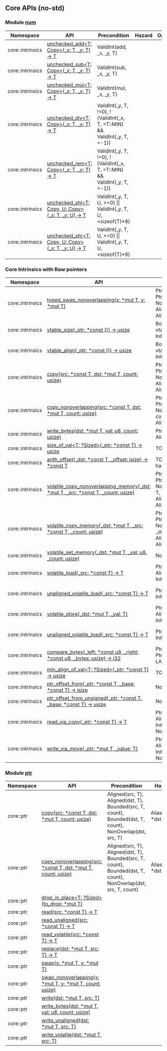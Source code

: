 ## Core APIs (no-std)

### Module [num](https://doc.rust-lang.org/nightly/core/num/index.html)
| Namespace | API | Precondition | Hazard | Option | Status |
|-----------|-----|--------------|--------|--------------|--------|
|core::intrinsics|[unchecked_add<T: Copy>(_x: T, _y: T) -> T](https://doc.rust-lang.org/nightly/core/intrinsics/fn.unchecked_add.html)|ValidInt(add, _x, _y, T)||||
|core::intrinsics|[unchecked_sub<T: Copy>(_x: T, _y: T) -> T](https://doc.rust-lang.org/nightly/core/intrinsics/fn.unchecked_sub.html)|ValidInt(sub, _x, _y, T)||||
|core::intrinsics|[unchecked_mul<T: Copy>(_x: T, _y: T) -> T](https://doc.rust-lang.org/nightly/core/intrinsics/fn.unchecked_mul.html)|ValidInt(mul, _x, _y, T)||||
|core::intrinsics|[unchecked_div<T: Copy>(_x: T, _y: T) -> T](https://doc.rust-lang.org/nightly/core/intrinsics/fn.unchecked_div.html)|ValidInt(_y, T, !=0), !(ValidInt(_x, T, =T::MIN) && ValidInt(_y, T, =-1))||||
|core::intrinsics|[unchecked_rem<T: Copy>(_x: T, _y: T) -> T](https://doc.rust-lang.org/nightly/core/intrinsics/fn.unchecked_rem.html)|ValidInt(_y, T, !=0), !(ValidInt(_x, T, =T::MIN) && ValidInt(_y, T, =-1))||||
|core::intrinsics|[unchecked_shl<T: Copy, U: Copy>(_x: T, _y: U) -> T](https://doc.rust-lang.org/nightly/core/intrinsics/fn.unchecked_shl.html)| ValidInt(_y, T, U, >=0) \|\| ValidInt(_y, T, U, <sizeof(T)*8)||||
|core::intrinsics|[unchecked_shr<T: Copy, U: Copy>(_x: T, _y: U) -> T](https://doc.rust-lang.org/nightly/core/intrinsics/fn.unchecked_shr.html)| ValidInt(_y, T, U, >=0) \|\| ValidInt(_y, T, U, <sizeof(T)*8)||||


### Core Intrinsics with Raw pointers
| Namespace | API | Precondition | Hazard | Option | Status |
|-----------|-----|-----|--------------|--------|--------------|
|core::intrinsics|[typed_swap_nonoverlapping<T>(x: *mut T, y: *mut T)](https://doc.rust-lang.org/nightly/core/intrinsics/fn.typed_swap_nonoverlapping.html)| PtrValid(x,T), PtrValid(y,T), NonOverlap(x, y, T), Aligned(x,T), Aligned(y,T), ||| To Be Confirmed|
|core::intrinsics|[vtable_size(_ptr: *const ()) -> usize](https://doc.rust-lang.org/nightly/core/intrinsics/fn.vtable_size.html)|Bounded(ptr, vtable), Init(ptr,vtable)||| To Be Confirmed|
|core::intrinsics|[vtable_align(_ptr: *const ()) -> usize](https://doc.rust-lang.org/nightly/core/intrinsics/fn.vtable_align.html)|Bounded(ptr, vtable), Init(ptr,vtable)||||
|core::intrinsics|[copy<T>(src: *const T, dst: *mut T, count: usize)](https://doc.rust-lang.org/nightly/core/intrinsics/fn.copy.html)|PtrValid(src,T,count), PtrValid(dst,T,count), NonOverlap(x, y, T), Aligned(x,T), Aligned(y,T),| Alias(*src, *dst)  | $Copy\in Trait(T)$ ||
|core::intrinsics|[copy_nonoverlapping<T>(src: *const T, dst: *mut T, count: usize)](https://doc.rust-lang.org/nightly/core/intrinsics/fn.copy_nonoverlapping.html)|PtrValid(src,T), PtrValid(dst,T), NonOverlap(x, y, T, count), Aligned(x,T), Aligned(y,T),| Alias(*src, *dst)  | $Copy\in Trait(T)$ |   |
|core::intrinsics|[write_bytes<T>(dst: *mut T, val: u8, count: usize)](https://doc.rust-lang.org/nightly/core/intrinsics/fn.write_bytes.html)|PtrValid(dst,T,count), Aligned(dst,T),  ||||
|core::intrinsics|[size_of_val<T: ?Sized>(_ptr: *const T) -> usize](https://doc.rust-lang.org/nightly/core/intrinsics/fn.size_of_val.html)|TO LABEL||||
|core::intrinsics|[arith_offset<T>(_dst: *const T, _offset: isize) -> *const T](https://doc.rust-lang.org/nightly/core/intrinsics/fn.arith_offset.html)|TO LABEL(need a hazard label?)|||To Be Confirmed|
|core::intrinsics|[volatile_copy_nonoverlapping_memory<T>(_dst: *mut T, _src: *const T, _count: usize)](https://doc.rust-lang.org/nightly/core/intrinsics/fn.volatile_copy_nonoverlapping_memory.html)|PtrValid(src,T), PtrValid(dst,T), NonOverlap(src, dst, T, count), Aligned(src,T), Aligned(dst,T),| Alias(*src, *dst)  | $Copy\in Trait(T)$ | To Be Confirmed |
|core::intrinsics|[volatile_copy_memory<T>(_dst: *mut T, _src: *const T, _count: usize)](https://doc.rust-lang.org/nightly/core/intrinsics/fn.volatile_copy_memory.html)|PtrValid(_src,T), PtrValid(_dst,T), NonOverlap(_src, _dst, T), Aligned(_src,T), Aligned(_dst,T),| Alias(*_src, *_dst)  | $Copy\in Trait(T)$ | To Be Confirmed |
|core::intrinsics|[volatile_set_memory<T>(_dst: *mut T, _val: u8, _count: usize)](https://doc.rust-lang.org/nightly/core/intrinsics/fn.volatile_set_memory.html)|No Safety|||To Be Confirmed|
|core::intrinsics|[volatile_load<T>(_src: *const T) -> T](https://doc.rust-lang.org/nightly/core/intrinsics/fn.volatile_load.html)|PtrValid(_src,T), Aligned(_src,T), Init(_src, T) ||$Copy\in Trait(T)$ ||
|core::intrinsics|[unaligned_volatile_load<T>(_src: *const T) -> T](https://doc.rust-lang.org/nightly/core/intrinsics/fn.unaligned_volatile_load.html)|PtrValid(_src,T), Init(_src, T) ||$Copy\in Trait(T)$ ||
|core::intrinsics|[volatile_store<T>(_dst: *mut T, _val: T)](https://doc.rust-lang.org/nightly/core/intrinsics/fn.volatile_store.html)|PtrValid(_dst,T), Aligned(_dst,T), Init(_dst, T) ||$Copy\in Trait(T)$ ||
|core::intrinsics|[unaligned_volatile_load<T>(_src: *const T) -> T](https://doc.rust-lang.org/nightly/core/intrinsics/fn.unaligned_volatile_load.html)|PtrValid(_dst,T), Init(_dst, T) ||$Copy\in Trait(T)$ ||
|core::intrinsics|[compare_bytes(_left: *const u8, _right: *const u8, _bytes: usize) -> i32](https://doc.rust-lang.org/nightly/core/intrinsics/fn.compare_bytes.html)|PtrValid(_left,T), PtrValid(_right,T), TO LABEL||||
|core::intrinsics|[min_align_of_val<T: ?Sized>(_ptr: *const T) -> usize](https://doc.rust-lang.org/nightly/core/intrinsics/fn.min_align_of_val.html)|TO LABEL||||
|core::intrinsics|[ptr_offset_from<T>(_ptr: *const T, _base: *const T) -> isize](https://doc.rust-lang.org/nightly/core/intrinsics/fn.ptr_offset_from.html)|NonZst(T), |||To Be Confirmed)|
|core::intrinsics|[ptr_offset_from_unsigned<T>(_ptr: *const T, _base: *const T) -> usize](https://doc.rust-lang.org/nightly/core/intrinsics/fn.unaligned_volatile_load.html)|NonZst(T),|||To Be Confirmed|
|core::intrinsics|[read_via_copy<T>(_ptr: *const T) -> T](https://doc.rust-lang.org/nightly/core/intrinsics/fn.read_via_copy.html)|PtrValid(_ptr,T), Aligned(_ptr,T), Init(_ptr, T), NonVolatile(_ptr)||$Copy\in Trait(T)$|To Be Confirmed|
|core::intrinsics|[write_via_move<T>(_ptr: *mut T, _value: T)](https://doc.rust-lang.org/nightly/core/intrinsics/fn.write_via_move.html)|PtrValid(_ptr,T), Aligned(_ptr,T), Init(_ptr, T), NonVolatile(_ptr)||$Copy\in Trait(T)$|To Be Confirmed|

### Module [ptr](https://doc.rust-lang.org/nightly/core/ptr/index.html)

| Namespace | API | Precondition | Hazard | Option | Status |
|-----------|-----|-----|--------------|--------|--------------|
| core::ptr | [copy<T>(src: *const T, dst: *mut T, count: usize)](https://doc.rust-lang.org/nightly/core/ptr/fn.copy.html) |Aligned(src, T), Aligned(dst, T), Bounded(src, T, count), Bounded(dst, T, count), NonOverlap(dst, src, T) | Alias(*src, *dst) | $Copy\in Trait(T)$ | |
| core::ptr | [copy_nonoverlapping<T>(src: *const T, dst: *mut T, count: usize)](https://doc.rust-lang.org/nightly/core/ptr/fn.copy_nonoverlapping.html)  | Aligned(src, T), Aligned(dst, T), Bounded(src, T, count), Bounded(dst, T, count), NonOverlap(dst, src, T, count)  | Alias(*src, *dst)  | $Copy\in Trait(T)$ |   |
| core::ptr | [drop_in_place<T: ?Sized>(to_drop: *mut T)](https://doc.rust-lang.org/nightly/core/ptr/fn.drop_in_place.html) |             |        |             |        |
| core::ptr | [read<T>(src: *const T) -> T](https://doc.rust-lang.org/nightly/core/ptr/fn.read.html) |        |        |             |        |
| core::ptr | [read_unaligned<T>(src: *const T) -> T](https://doc.rust-lang.org/nightly/core/ptr/fn.read_unaligned.html) |          |        |             |        |
| core::ptr | [read_volatile<T>(src: *const T) -> T](https://doc.rust-lang.org/nightly/core/ptr/fn.read_volatile.html) |              |        |             |        |
| core::ptr | [replace<T>(dst: *mut T, src: T) -> T](https://doc.rust-lang.org/nightly/core/ptr/fn.replace.html) |             |        |             |        |
| core::ptr | [swap<T>(x: *mut T, y: *mut T)](https://doc.rust-lang.org/nightly/core/ptr/fn.swap.html) |              |        |             |        |
| core::ptr | [swap_nonoverlapping<T>(x: *mut T, y: *mut T, count: usize)](https://doc.rust-lang.org/nightly/core/ptr/fn.swap_nonoverlapping.html) |  |              |        |             |        |
| core::ptr | [write<T>(dst: *mut T, src: T)](https://doc.rust-lang.org/nightly/core/ptr/fn.write.html) |            |        |             |        |
| core::ptr | [write_bytes<T>(dst: *mut T, val: u8, count: usize)](https://doc.rust-lang.org/nightly/core/ptr/fn.write_bytes.html) |            |        |             |        |
| core::ptr | [write_unaligned<T>(dst: *mut T, src: T)](https://doc.rust-lang.org/nightly/core/ptr/fn.write_unaligned.html) |             |        |             |        |
| core::ptr | [write_volatile<T>(dst: *mut T, src: T)](https://doc.rust-lang.org/nightly/core/ptr/fn.write_volatile.html) |              |        |             |        |
